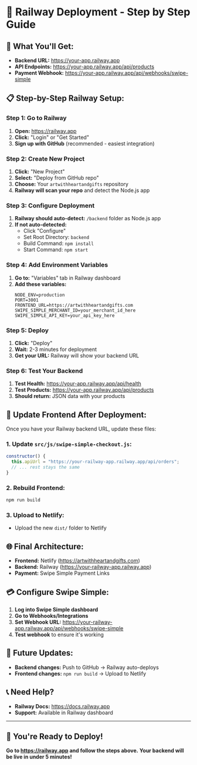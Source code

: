 # 🚀 Railway Deployment - Step by Step Guide

## 🎯 **What You'll Get:**
- **Backend URL:** https://your-app.railway.app
- **API Endpoints:** https://your-app.railway.app/api/products
- **Payment Webhook:** https://your-app.railway.app/api/webhooks/swipe-simple

## 📋 **Step-by-Step Railway Setup:**

### **Step 1: Go to Railway**
1. **Open:** https://railway.app
2. **Click:** "Login" or "Get Started"
3. **Sign up with GitHub** (recommended - easiest integration)

### **Step 2: Create New Project**
1. **Click:** "New Project"
2. **Select:** "Deploy from GitHub repo"
3. **Choose:** Your `artwithheartandgifts` repository
4. **Railway will scan your repo** and detect the Node.js app

### **Step 3: Configure Deployment**
1. **Railway should auto-detect:** `/backend` folder as Node.js app
2. **If not auto-detected:**
   - Click "Configure"
   - Set Root Directory: `backend`
   - Build Command: `npm install`
   - Start Command: `npm start`

### **Step 4: Add Environment Variables**
1. **Go to:** "Variables" tab in Railway dashboard
2. **Add these variables:**
   ```
   NODE_ENV=production
   PORT=3001
   FRONTEND_URL=https://artwithheartandgifts.com
   SWIPE_SIMPLE_MERCHANT_ID=your_merchant_id_here
   SWIPE_SIMPLE_API_KEY=your_api_key_here
   ```

### **Step 5: Deploy**
1. **Click:** "Deploy"
2. **Wait:** 2-3 minutes for deployment
3. **Get your URL:** Railway will show your backend URL

### **Step 6: Test Your Backend**
1. **Test Health:** https://your-app.railway.app/api/health
2. **Test Products:** https://your-app.railway.app/api/products
3. **Should return:** JSON data with your products

## 🔧 **Update Frontend After Deployment:**

Once you have your Railway backend URL, update these files:

### **1. Update `src/js/swipe-simple-checkout.js`:**
```javascript
constructor() {
  this.apiUrl = "https://your-railway-app.railway.app/api/orders";
  // ... rest stays the same
}
```

### **2. Rebuild Frontend:**
```bash
npm run build
```

### **3. Upload to Netlify:**
- Upload the new `dist/` folder to Netlify

## 🌐 **Final Architecture:**
- **Frontend:** Netlify (https://artwithheartandgifts.com)
- **Backend:** Railway (https://your-railway-app.railway.app)
- **Payment:** Swipe Simple Payment Links

## 💳 **Configure Swipe Simple:**
1. **Log into Swipe Simple dashboard**
2. **Go to Webhooks/Integrations**
3. **Set Webhook URL:** https://your-railway-app.railway.app/api/webhooks/swipe-simple
4. **Test webhook** to ensure it's working

## 🔄 **Future Updates:**
- **Backend changes:** Push to GitHub → Railway auto-deploys
- **Frontend changes:** `npm run build` → Upload to Netlify

## 📞 **Need Help?**
- **Railway Docs:** https://docs.railway.app
- **Support:** Available in Railway dashboard

---

## 🎉 **You're Ready to Deploy!**

**Go to https://railway.app and follow the steps above.**
**Your backend will be live in under 5 minutes!**

